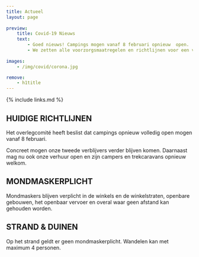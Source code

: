 ```yaml
---
title: Actueel
layout: page
    
preview:
    title: Covid-19 Nieuws
    text:
        - Goed nieuws! Campings mogen vanaf 8 februari opnieuw  open. 
        - We zetten alle voorzorgsmaatregelen en richtlijnen voor een veilig verblijf op een rijtje.
        
images: 
    - /img/covid/corona.jpg

remove:
    - h1title
---
```


{% include links.md %}

## HUIDIGE RICHTLIJNEN
Het overlegcomité heeft beslist dat campings opnieuw volledig open mogen vanaf 8 februari.

Concreet mogen onze tweede verblijvers verder blijven komen. Daarnaast mag nu ook onze verhuur open en zijn campers en trekcaravans opnieuw welkom. 

## MONDMASKERPLICHT
Mondmaskers blijven verplicht in de winkels en de winkelstraten, openbare gebouwen,  het openbaar vervoer en overal waar geen afstand kan gehouden worden.

## STRAND & DUINEN
Op het strand geldt er geen mondmaskerplicht. Wandelen kan met maximum 4 personen.
